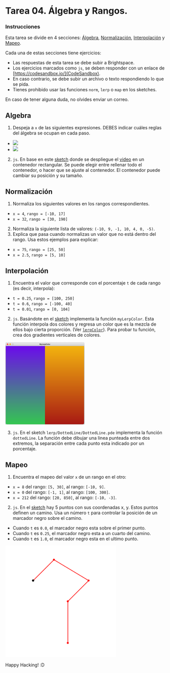 # Tarea 04. Álgebra y Rangos.

### Instrucciones

Esta tarea se divide en 4 secciones: [Álgebra](#algebra), [Normalización](#normalizacion), [Interpolación](#interpolacion) y [Mapeo](#mapeo).

Cada una de estas secciones tiene ejercicios:

- Las respuestas de esta tarea se debe subir a Brightspace.
- Los ejercicios marcados como `js`, se deben responder con un enlace de [https://codesandbox.io/](CodeSandbox).
- En caso contrario, se debe subir un archivo o texto respondiendo lo que se pida.
- Tienes prohibido usar las funciones `norm`, `lerp` o `map` en los sketches.

En caso de tener alguna duda, no olvides enviar un correo.

## Algebra

1. Despeja a `x` de las siguientes expresiones. DEBES indicar cuáles reglas del álgebra se ocupan en cada paso.
  * <img src="http://latex.codecogs.com/gif.latex?2(2x - 3) = 6 + x"/>
  * <img src="http://latex.codecogs.com/gif.latex?\frac{x - 1}{6} + \frac{x - 3}{2} = -1"/>
2. `js`. En base en este [sketch](https://codesandbox.io/s/aspect-ratio-mo8kqy?file=/sketch.js) donde se despliegue el [video](video.mp4) en un contenedor rectangular. Se puede elegir entre rellenar todo el contenedor, o hacer que se ajuste al contenedor. El contenedor puede cambiar su posición y su tamaño.

## Normalización

1. Normaliza los siguientes valores en los rangos correspondientes.
  * `x = 4`, `rango = [-10, 17]`
  * `x = 32`, `rango = [30, 190]`
2. Normaliza la siguiente lista de valores: `(-10, 9, -1, 10, 4, 0, -5)`.
3. Explica que pasa cuando normalizas un valor que no está dentro del rango. Usa estos ejemplos para explicar:
  * `x = 75`, `rango = [25, 50]`
  * `x = 2.5`, `rango = [5, 10]`

## Interpolación

1. Encuentra el valor que corresponde con el porcentaje `t` de cada rango (es decir, interpola):
  * `t = 0.25`, `rango = [100, 250]`
  * `t = 0.6`, `rango = [-100, 40]`
  * `t = 0.01`, `rango = [0, 104]`
2. `js`. Basándote en el [sketch](https://codesandbox.io/s/mylerpcolor-ge4q4p?file=/sketch.js) implementa la función `myLerpColor`. Esta función interpola dos colores y regresa un color que es la mezcla de ellos bajo cierta proporción. (Ver [`lerpColor`](https://p5js.org/reference/#/p5/lerpColor)). Para probar tu función, crea dos gradientes verticales de colores.

<img src="gradient.png" width="250">

3. `js`. En el sketch `lerp/DottedLine/DottedLine.pde` implementa la función `dottedLine`. La función debe dibujar una linea punteada entre dos extremos, la separación entre cada punto esta indicado por un porcentaje.

## Mapeo

1. Encuentra el mapeo del valor `x` de un rango en el otro:
  * `x = 8` del rango: `[5, 30]`, al rango: `[-10, 9]`.
  * `x = 0` del rango: `[-1, 1]`, al rango: `[100, 300]`.
  * `x = 212` del rango: `[20, 850]`, al rango: `[-10, -3]`.
2. `js`. En el [sketch](https://codesandbox.io/s/pointonpath-69l633) hay 5 puntos con sus coordenadas x, y. Estos puntos definen un camino. Usa un número `t` para controlar la posición de un marcador negro sobre el camino.

  * Cuando `t` es `0.0`, el marcador negro esta sobre el primer punto.
  * Cuando `t` es `0.25`, el marcador negro esta a un cuarto del camino.
  * Cuando `t` es `1.0`, el marcador negro esta en el ultimo punto.

<img src="path.gif" width="350">

Happy Hacking! :D
